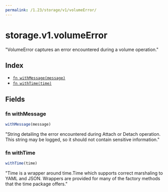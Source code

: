 ```yaml
---
permalink: /1.23/storage/v1/volumeError/
---
```


# storage.v1.volumeError

"VolumeError captures an error encountered during a volume operation."

## Index

* [`fn withMessage(message)`](#fn-withmessage)
* [`fn withTime(time)`](#fn-withtime)

## Fields

### fn withMessage

```ts
withMessage(message)
```

"String detailing the error encountered during Attach or Detach operation. This string may be logged, so it should not contain sensitive information."

### fn withTime

```ts
withTime(time)
```

"Time is a wrapper around time.Time which supports correct marshaling to YAML and JSON.  Wrappers are provided for many of the factory methods that the time package offers."